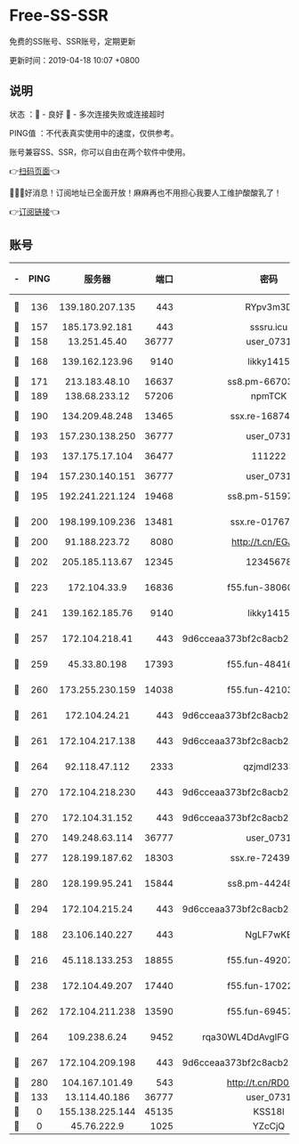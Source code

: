 # Free-SS-SSR

免费的SS账号、SSR账号，定期更新

更新时间：2019-04-18 10:07 +0800

## 说明

状态     ：🙂 - 良好 🙁 - 多次连接失败或连接超时

PING值   ：不代表真实使用中的速度，仅供参考。

账号兼容SS、SSR，你可以自由在两个软件中使用。

👉[扫码页面](https://liesauer.github.io/Free-SS-SSR/)👈

🎉🎉🎉好消息！订阅地址已全面开放！麻麻再也不用担心我要人工维护酸酸乳了！

👉[订阅链接](https://www.liesauer.net/yogurt/subscribe?ACCESS_TOKEN=DAYxR3mMaZAsaqUb)👈

## 账号

|-|PING|服务器|端口|密码|加密方式|区域|
|:----:|:----:|:-----:|-----:|:----:|:----:|:----:|
|🙂|136|139.180.207.135|443|RYpv3m3D|aes-256-cfb|JP|
|🙂|157|185.173.92.181|443|sssru.icu|rc4-md5|RU|
|🙂|158|13.251.45.40|36777|user_0731|chacha20|SG|
|🙂|168|139.162.123.96|9140|likky1415|aes-256-cfb|JP|
|🙂|171|213.183.48.10|16637|ss8.pm-66703665|rc4-md5|RU|
|🙂|189|138.68.233.12|57206|npmTCK|rc4-md5|US|
|🙂|190|134.209.48.248|13465|ssx.re-16874270|aes-256-cfb|US|
|🙂|193|157.230.138.250|36777|user_0731|chacha20|US|
|🙂|193|137.175.17.104|36477|111222|aes-256-cfb|US|
|🙂|194|157.230.140.151|36777|user_0731|chacha20|US|
|🙂|195|192.241.221.124|19468|ss8.pm-51597201|aes-256-cfb|US|
|🙂|200|198.199.109.236|13481|ssx.re-01767195|aes-256-cfb|US|
|🙂|200|91.188.223.72|8080|http://t.cn/EGJIyrl|rc4-md5|RU|
|🙂|202|205.185.113.67|12345|12345678|aes-256-cfb|US|
|🙂|223|172.104.33.9|16836|f55.fun-38060503|aes-256-cfb|SG|
|🙂|241|139.162.185.76|9140|likky1415|aes-256-cfb|DE|
|🙂|257|172.104.218.41|443|9d6cceaa373bf2c8acb22e60b6a58be6|aes-256-cfb|US|
|🙂|259|45.33.80.198|17393|f55.fun-48416264|aes-256-cfb|US|
|🙂|260|173.255.230.159|14038|f55.fun-42103818|aes-256-cfb|US|
|🙂|261|172.104.24.21|443|9d6cceaa373bf2c8acb22e60b6a58be6|aes-256-cfb|US|
|🙂|261|172.104.217.138|443|9d6cceaa373bf2c8acb22e60b6a58be6|aes-256-cfb|US|
|🙂|264|92.118.47.112|2333|qzjmdl2333|aes-256-cfb|US|
|🙂|270|172.104.218.230|443|9d6cceaa373bf2c8acb22e60b6a58be6|aes-256-cfb|US|
|🙂|270|172.104.31.152|443|9d6cceaa373bf2c8acb22e60b6a58be6|aes-256-cfb|US|
|🙂|270|149.248.63.114|36777|user_0731|chacha20|CA|
|🙂|277|128.199.187.62|18303|ssx.re-72439471|aes-256-cfb|SG|
|🙂|280|128.199.95.241|15844|ss8.pm-44248567|aes-256-cfb|SG|
|🙂|294|172.104.215.24|443|9d6cceaa373bf2c8acb22e60b6a58be6|aes-256-cfb|US|
|🙂|188|23.106.140.227|443|NgLF7wKB|aes-256-cfb|US|
|🙂|216|45.118.133.253|18855|f55.fun-49207918|aes-256-cfb|SG|
|🙂|238|172.104.49.207|17440|f55.fun-17022600|aes-256-cfb|SG|
|🙂|262|172.104.211.238|13590|f55.fun-69457101|aes-256-cfb|US|
|🙂|264|109.238.6.24|9452|rqa30WL4DdAvgIFG6Fs3znzTa|aes-256-cfb|FR|
|🙂|267|172.104.209.198|443|9d6cceaa373bf2c8acb22e60b6a58be6|aes-256-cfb|US|
|🙂|280|104.167.101.49|543|http://t.cn/RD0D7sx|rc4-md5|CA|
|🙁|133|13.114.40.186|36777|user_0731|chacha20|JP|
|🙁|0|155.138.225.144|45135|KSS18l|rc4-md5|US|
|🙁|0|45.76.222.9|1025|YZcCjQ|rc4-md5|JP|
